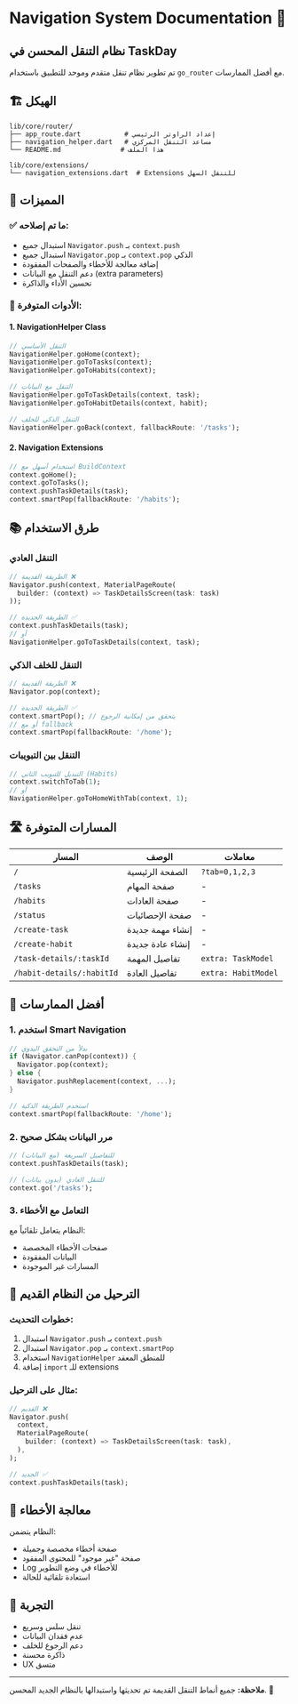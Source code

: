 # Navigation System Documentation 📱

## نظام التنقل المحسن في TaskDay

تم تطوير نظام تنقل متقدم وموحد للتطبيق باستخدام `go_router` مع أفضل الممارسات.

## 🏗️ الهيكل

```
lib/core/router/
├── app_route.dart           # إعداد الراوتر الرئيسي
├── navigation_helper.dart   # مساعد التنقل المركزي
└── README.md               # هذا الملف

lib/core/extensions/
└── navigation_extensions.dart  # Extensions للتنقل السهل
```

## 🚀 المميزات

### ✅ ما تم إصلاحه:
- استبدال جميع `Navigator.push` بـ `context.push`
- استبدال جميع `Navigator.pop` بـ `context.pop` الذكي
- إضافة معالجة للأخطاء والصفحات المفقودة
- دعم التنقل مع البيانات (extra parameters)
- تحسين الأداء والذاكرة

### 🔧 الأدوات المتوفرة:

#### 1. NavigationHelper Class
```dart
// التنقل الأساسي
NavigationHelper.goHome(context);
NavigationHelper.goToTasks(context);
NavigationHelper.goToHabits(context);

// التنقل مع البيانات
NavigationHelper.goToTaskDetails(context, task);
NavigationHelper.goToHabitDetails(context, habit);

// التنقل الذكي للخلف
NavigationHelper.goBack(context, fallbackRoute: '/tasks');
```

#### 2. Navigation Extensions
```dart
// استخدام أسهل مع BuildContext
context.goHome();
context.goToTasks();
context.pushTaskDetails(task);
context.smartPop(fallbackRoute: '/habits');
```

## 📚 طرق الاستخدام

### التنقل العادي
```dart
// الطريقة القديمة ❌
Navigator.push(context, MaterialPageRoute(
  builder: (context) => TaskDetailsScreen(task: task)
));

// الطريقة الجديدة ✅
context.pushTaskDetails(task);
// أو
NavigationHelper.goToTaskDetails(context, task);
```

### التنقل للخلف الذكي
```dart
// الطريقة القديمة ❌
Navigator.pop(context);

// الطريقة الجديدة ✅
context.smartPop(); // يتحقق من إمكانية الرجوع
// أو مع fallback
context.smartPop(fallbackRoute: '/home');
```

### التنقل بين التبويبات
```dart
// التبديل للتبويب الثاني (Habits)
context.switchToTab(1);
// أو
NavigationHelper.goToHomeWithTab(context, 1);
```

## 🛣️ المسارات المتوفرة

| المسار | الوصف | معاملات |
|--------|--------|---------|
| `/` | الصفحة الرئيسية | `?tab=0,1,2,3` |
| `/tasks` | صفحة المهام | - |
| `/habits` | صفحة العادات | - |
| `/status` | صفحة الإحصائيات | - |
| `/create-task` | إنشاء مهمة جديدة | - |
| `/create-habit` | إنشاء عادة جديدة | - |
| `/task-details/:taskId` | تفاصيل المهمة | `extra: TaskModel` |
| `/habit-details/:habitId` | تفاصيل العادة | `extra: HabitModel` |

## 🎯 أفضل الممارسات

### 1. استخدم Smart Navigation
```dart
// بدلاً من التحقق اليدوي
if (Navigator.canPop(context)) {
  Navigator.pop(context);
} else {
  Navigator.pushReplacement(context, ...);
}

// استخدم الطريقة الذكية
context.smartPop(fallbackRoute: '/home');
```

### 2. مرر البيانات بشكل صحيح
```dart
// للتفاصيل السريعة (مع البيانات)
context.pushTaskDetails(task);

// للتنقل العادي (بدون بيانات)
context.go('/tasks');
```

### 3. التعامل مع الأخطاء
النظام يتعامل تلقائياً مع:
- صفحات الأخطاء المخصصة
- البيانات المفقودة
- المسارات غير الموجودة

## 🔄 الترحيل من النظام القديم

### خطوات التحديث:
1. استبدال `Navigator.push` بـ `context.push`
2. استبدال `Navigator.pop` بـ `context.smartPop`
3. استخدام `NavigationHelper` للمنطق المعقد
4. إضافة `import` للـ extensions

### مثال على الترحيل:
```dart
// القديم ❌
Navigator.push(
  context,
  MaterialPageRoute(
    builder: (context) => TaskDetailsScreen(task: task),
  ),
);

// الجديد ✅
context.pushTaskDetails(task);
```

## 🐛 معالجة الأخطاء

النظام يتضمن:
- صفحة أخطاء مخصصة وجميلة
- صفحة "غير موجود" للمحتوى المفقود
- Log للأخطاء في وضع التطوير
- استعادة تلقائية للحالة

## 📱 التجربة

- تنقل سلس وسريع
- عدم فقدان البيانات
- دعم الرجوع للخلف
- ذاكرة محسنة
- UX متسق

---

**ملاحظة:** جميع أنماط التنقل القديمة تم تحديثها واستبدالها بالنظام الجديد المحسن. 🚀 